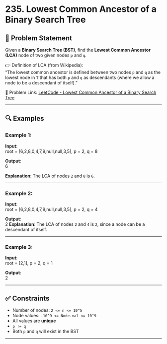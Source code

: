 # 235. Lowest Common Ancestor of a Binary Search Tree

## 📌 Problem Statement
Given a **Binary Search Tree (BST)**, find the **Lowest Common Ancestor (LCA)** node of two given nodes `p` and `q`.

👉 Definition of LCA (from Wikipedia):  
“The lowest common ancestor is defined between two nodes `p` and `q` as the lowest node in `T` that has both `p` and `q` as descendants (where we allow a node to be a descendant of itself).”

🔗 Problem Link: [LeetCode - Lowest Common Ancestor of a Binary Search Tree](https://leetcode.com/problems/lowest-common-ancestor-of-a-binary-search-tree/)

---

## 🔍 Examples

### Example 1:
**Input**:  
root = [6,2,8,0,4,7,9,null,null,3,5], p = 2, q = 8

**Output**:  
6

**Explanation**: The LCA of nodes `2` and `8` is `6`.

---

### Example 2:
**Input**:  
root = [6,2,8,0,4,7,9,null,null,3,5], p = 2, q = 4

**Output**:  
2
**Explanation**: The LCA of nodes `2` and `4` is `2`, since a node can be a descendant of itself.

---

### Example 3:
**Input**:  
root = [2,1], p = 2, q = 1

**Output**:  
2

---

## ✅ Constraints
- Number of nodes: `2 <= n <= 10^5`
- Node values: `-10^9 <= Node.val <= 10^9`
- All values are **unique**
- `p != q`
- Both `p` and `q` will exist in the BST

---